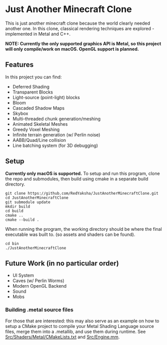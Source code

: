 # Just Another Minecraft Clone
This is just another minecraft clone because the world clearly needed another one. In this clone, classical rendering techniques are explored - implemented in Metal and C++.

**NOTE: Currently the only supported graphics API is Metal, so this project will only compile/work on macOS. OpenGL support is planned.**


## Features
In this project you can find:
- Deferred Shading
- Transparent Blocks
- Light-source (point-light) blocks
- Bloom
- Cascaded Shadow Maps
- Skybox
- Multi-threaded chunk generation/meshing
- Animated Skeletal Meshes
- Greedy Voxel Meshing
- Infinite terrain generation (w/ Perlin noise)
- AABB/Quad/Line collision
- Line batching system (for 3D debugging)

## Setup
**Currently only macOS is supported.**
To setup and run this program, clone the repo and submodules, then build using cmake in a separate build directory.
```
git clone https://github.com/RedYaksha/JustAnotherMinecraftClone.git
cd JustAnotherMinecraftClone
git submodule update
mkdir build
cd build
cmake ..
cmake --build .
```
When running the program, the working directory should be where the final executable was built to. (so assets and shaders can be found).
```
cd bin
./JustAnotherMinecraftClone
```

## Future Work (in no particular order)
- UI System
- Caves (w/ Perlin Worms)
- Modern OpenGL Backend
- Sound
- Mobs

### Building .metal source files
For those that are interested: this may also serve as an example on how to setup a CMake project to compile your Metal Shading Language source files, merge them into a .metallib, and use them during runtime. 
See [Src/Shaders/Metal/CMakeLists.txt](Src/Shaders/Metal/CMakeLists.txt) and [Src/Engine.mm](Src/Engine.mm).


